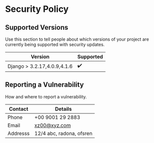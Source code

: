 # Security Policy

## Supported Versions

Use this section to tell people about which versions of your project are
currently being supported with security updates.

| Version                    | Supported          |
|----------------------------|--------------------|
| Django  >     3.2.17,4.0.9,4.1.6         | ✔️  |
## Reporting a Vulnerability

How and where to report a vulnerability.

| Contact  | Details                  |
|----------|--------------------------|
| Phone    | +00 9001 29 2883         |
| Email    | xz00@xyz.com             |
| Addresss | 12/4 abc, radona, ofsren |


